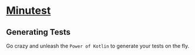 # [Minutest](README.md)

## Generating Tests

Go crazy and unleash the `Power of Kotlin` to generate your tests on the fly.

```insert-kotlin core/src/test/kotlin/uk/org/minutest/examples/GeneratingExampleTests.kt
```